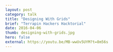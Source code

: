 ```yaml
---
layout: post
category: talk
title: "Designing With Grids"
brief: "Terrapin Hackers Hacktorial"
date: 2016-04-06
thumb: designing-with-grids.jpg
hero: false
external: https://youtu.be/MB-wwUv5UYM?t=8m56s
---
```

